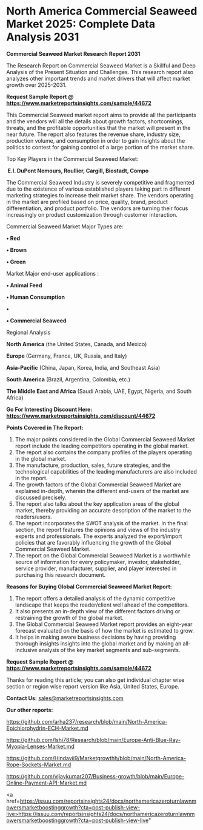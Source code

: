 # North America Commercial Seaweed Market 2025: Complete Data Analysis 2031

<strong>Commercial Seaweed Market Research Report 2031</strong>

The Research Report on Commercial Seaweed Market is a Skillful and Deep Analysis of the Present Situation and Challenges. This research report also analyzes other important trends and market drivers that will affect market growth over 2025-2031.

<strong>Request Sample Report @ <a href=https://www.marketreportsinsights.com/sample/44672>https://www.marketreportsinsights.com/sample/44672</a></strong>

This Commercial Seaweed market report aims to provide all the participants and the vendors will all the details about growth factors, shortcomings, threats, and the profitable opportunities that the market will present in the near future. The report also features the revenue share, industry size, production volume, and consumption in order to gain insights about the politics to contest for gaining control of a large portion of the market share.

Top Key Players in the Commercial Seaweed Market:

<strong> E.I. DuPont Nemours, Roullier, Cargill, Biostadt, Compo</strong>

The Commercial Seaweed Industry is severely competitive and fragmented due to the existence of various established players taking part in different marketing strategies to increase their market share. The vendors operating in the market are profiled based on price, quality, brand, product differentiation, and product portfolio. The vendors are turning their focus increasingly on product customization through customer interaction.

Commercial Seaweed Market Major Types are:

<strong>•  Red

•  Brown

•  Green</strong>

Market Major end-user applications :

<strong>•  Animal Feed

•  Human Consumption

•  

•  Commercial Seaweed</strong>

Regional Analysis

</u><strong><b>North America</b></strong> (the United States, Canada, and Mexico)

<strong><b>Europe </b></strong>(Germany, France, UK, Russia, and Italy)

<strong><b>Asia-Pacific</b></strong> (China, Japan, Korea, India, and Southeast Asia)

<strong><b>South America</b></strong> (Brazil, Argentina, Colombia, etc.)

<strong><b>The Middle East and Africa</b></strong> (Saudi Arabia, UAE, Egypt, Nigeria, and South Africa)

<strong>Go For Interesting Discount Here: <a href=https://www.marketreportsinsights.com/discount/44672>https://www.marketreportsinsights.com/discount/44672</a></strong>

<strong>Points Covered in The Report:</strong>
<ol>
  <li>The major points considered in the Global Commercial Seaweed Market report include the leading competitors operating in the global market.</li>
  <li>The report also contains the company profiles of the players operating in the global market.</li>
  <li>The manufacture, production, sales, future strategies, and the technological capabilities of the leading manufacturers are also included in the report.</li>
  <li>The growth factors of the Global Commercial Seaweed Market are explained in-depth, wherein the different end-users of the market are discussed precisely.</li>
  <li>The report also talks about the key application areas of the global market, thereby providing an accurate description of the market to the readers/users.</li>
  <li>The report incorporates the SWOT analysis of the market. In the final section, the report features the opinions and views of the industry experts and professionals. The experts analyzed the export/import policies that are favorably influencing the growth of the Global Commercial Seaweed Market.</li>
  <li>The report on the Global Commercial Seaweed Market is a worthwhile source of information for every policymaker, investor, stakeholder, service provider, manufacturer, supplier, and player interested in purchasing this research document.</li>
</ol>
<strong>Reasons for Buying Global Commercial Seaweed Market Report:</strong>

<ol>
  <li>The report offers a detailed analysis of the dynamic competitive landscape that keeps the reader/client well ahead of the competitors.</li>
  <li>It also presents an in-depth view of the different factors driving or restraining the growth of the global market.</li>
  <li>The Global Commercial Seaweed Market report provides an eight-year forecast evaluated on the basis of how the market is estimated to grow.</li>
  <li>It helps in making aware business decisions by having providing thorough insights insights into the global market and by making an all-inclusive analysis of the key market segments and sub-segments.</li>
</ol>
<strong>Request Sample Report @ <a href=https://www.marketreportsinsights.com/sample/44672>https://www.marketreportsinsights.com/sample/44672</a></strong>


Thanks for reading this article; you can also get individual chapter wise section or region wise report version like Asia, United States, Europe.

<strong>Contact Us:</strong>
sales@marketreportsinsights.com

<strong>Our other reports:</strong>

<a href=https://github.com/arha237/research/blob/main/North-America-Epichlorohydrin-ECH-Market.md>https://github.com/arha237/research/blob/main/North-America-Epichlorohydrin-ECH-Market.md</a>

<a href=https://github.com/Ishi78/Research/blob/main/Europe-Anti-Blue-Ray-Myopia-Lenses-Market.md>https://github.com/Ishi78/Research/blob/main/Europe-Anti-Blue-Ray-Myopia-Lenses-Market.md</a>

<a href=https://github.com/Hindavii9/Marketgrowthh/blob/main/North-America-Rope-Sockets-Market.md>https://github.com/Hindavii9/Marketgrowthh/blob/main/North-America-Rope-Sockets-Market.md</a>

<a href=https://github.com/vijaykumar207/Business-growth/blob/main/Europe-Online-Payment-API-Market.md>https://github.com/vijaykumar207/Business-growth/blob/main/Europe-Online-Payment-API-Market.md</a>

<a href=https://issuu.com/reportsinsights24/docs/northamericazeroturnlawnmowersmarketboostinggrowth?cta=post-publish-view-live>https://issuu.com/reportsinsights24/docs/northamericazeroturnlawnmowersmarketboostinggrowth?cta=post-publish-view-live</a>"
